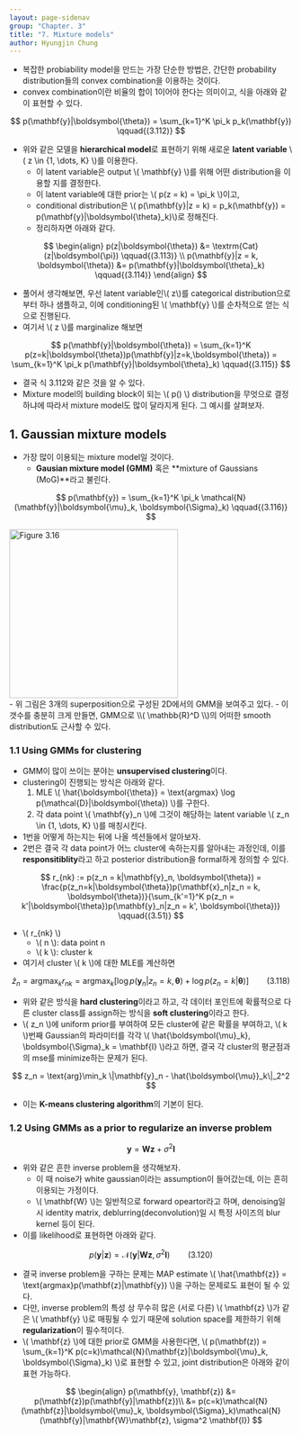 ```yaml
---
layout: page-sidenav
group: "Chapter. 3"
title: "7. Mixture models"
author: Hyungjin Chung
---
```


- 복잡한 probiability model을 만드는 가장 단순한 방법은, 간단한 probability distribution들의 convex combination을 이용하는 것이다.
- convex combination이란 비율의 합이 1이어야 한다는 의미이고, 식을 아래와 같이 표현할 수 있다.

$$
p(\mathbf{y}|\boldsymbol{\theta}) = \sum_{k=1}^K \pi_k p_k(\mathbf{y}) \qquad{(3.112)}
$$

- 위와 같은 모델을 **hierarchical model**로 표현하기 위해 새로운 **latent variable** \\( z \in \{1, \dots, K\} \\)를 이용한다.
    - 이 latent variable은 output \\( \mathbf{y} \\)를 위해 어떤 distribution을 이용할 지를 결정한다.
    - 이 latent variable에 대한 prior는 \\( p(z = k) = \pi_k \\)이고,
    - conditional distribution은 \\( p(\mathbf{y}\|z = k) = p_k(\mathbf{y}) = p(\mathbf{y}\|\boldsymbol{\theta}_k)\\)로 정해진다.
    - 정리하자면 아래와 같다.

$$
\begin{align}
p(z|\boldsymbol{\theta}) &= \textrm{Cat}(z|\boldsymbol{\pi}) \qquad{(3.113)} \\
p(\mathbf{y}|z = k, \boldsymbol{\theta}) &= p(\mathbf{y}|\boldsymbol{\theta}_k) \qquad{(3.114)}
\end{align}
$$

- 풀어서 생각해보면, 우선 latent variable인\\( z\\)를 categorical distribution으로부터 하나 샘플하고, 이에 conditioning된 \\( \mathbf{y} \\)를 순차적으로 얻는 식으로 진행된다.
- 여기서 \\( z \\)를 marginalize 해보면

$$
p(\mathbf{y}|\boldsymbol{\theta}) = \sum_{k=1}^K p(z=k|\boldsymbol{\theta})p(\mathbf{y}|z=k,\boldsymbol{\theta}) = \sum_{k=1}^K \pi_k p(\mathbf{y}|\boldsymbol{\theta}_k) \qquad{(3.115)}
$$

- 결국 식 3.112와 같은 것을 알 수 있다.
- Mixture model의 building block이 되는 \\( p() \\) distribution을 무엇으로 결정하냐에 따라서 mixture model도 많이 달라지게 된다. 그 예시를 살펴보자.

## 1. Gaussian mixture models

- 가장 많이 이용되는 mixture model일 것이다.
    - **Gausian mixture model (GMM)** 혹은 **mixture of Gaussians (MoG)**라고 불린다.

$$
p(\mathbf{y}) = \sum_{k=1}^K \pi_k \mathcal{N}(\mathbf{y}|\boldsymbol{\mu}_k, \boldsymbol{\Sigma}_k) \qquad{(3.116)}
$$

<div class="text-center">
  <img src="{{ site.baseurl }}/images/3.16.PNG" alt="Figure 3.16"   height="300px" />
</div>
- 위 그림은 3개의 superposition으로 구성된 2D에서의 GMM을 보여주고 있다.
- 이 갯수를 충분히 크게 만들면, GMM으로 \\( \mathbb{R}^D \\)의 어떠한 smooth distribution도 근사할 수 있다.

### 1.1 Using GMMs for clustering

- GMM이 많이 쓰이는 분야는 **unsupervised clustering**이다.
- clustering이 진행되는 방식은 아래와 같다.
    1. MLE \\( \hat{\boldsymbol{\theta}} = \text{argmax} \log p(\mathcal{D}\|\boldsymbol{\theta}) \\)를 구한다.
    2. 각 data point \\( \mathbf{y}_n \\)에 그것이 해당하는 latent variable \\( z_n \in \{1, \dots, K\} \\)를 매칭시킨다.
- 1번을 어떻게 하는지는 뒤에 나올 섹션들에서 알아보자.
- 2번은 결국 각 data point가 어느 cluster에 속하는지를 알아내는 과정인데, 이를 **responsitiblity**라고 하고 posterior distribution을 formal하게 정의할 수 있다.

$$
r_{nk} := p(z_n = k|\mathbf{y}_n, \boldsymbol{\theta}) = \frac{p(z_n=k|\boldsymbol{\theta})p(\mathbf{x}_n|z_n = k, \boldsymbol{\theta})}{\sum_{k'=1}^K p(z_n = k'|\boldsymbol{\theta})p(\mathbf{y}_n|z_n = k', \boldsymbol{\theta})} \qquad{(3.51)}
$$

- \\( r_{nk} \\)
    - \\( n \\): data point n
    - \\( k \\): cluster k
- 여기서 cluster \\( k \\)에 대한 MLE를 계산하면

$$
\hat{z}_n = \text{arg} \max_k r_{nk} = \text{arg} \max_k [\log p(\mathbf{y}_n|z_n = k, \boldsymbol{\theta}) + \log p(z_n = k|\boldsymbol{\theta})] \qquad{(3.118)}
$$

- 위와 같은 방식을 **hard clustering**이라고 하고, 각 데이터 포인트에 확률적으로 다른 cluster class를 assign하는 방식을 **soft clustering**이라고 한다.
- \\( z_n \\)에 uniform prior를 부여하여 모든 cluster에 같은 확률을 부여하고, \\( k \\)번째 Gaussian의 파라미터를 각각 \\( \hat{\boldsymbol{\mu}_k}, \boldsymbol{\Sigma}_k = \mathbf{I} \\)라고 하면, 결국 각 cluster의 평균점과의 mse를 minimize하는 문제가 된다.

$$
z_n = \text{arg}\min_k \|\mathbf{y}_n - \hat{\boldsymbol{\mu}}_k\|_2^2
$$

- 이는 **K-means clustering algorithm**의 기본이 된다.


### 1.2 Using GMMs as a prior to regularize an inverse problem

$$
\mathbf{y} = \mathbf{W}\mathbf{z} + \sigma^2 \mathbf{I}
$$
- 위와 같은 흔한 inverse problem을 생각해보자.
    - 이 때 noise가 white gaussian이라는 assumption이 들어갔는데, 이는 흔히 이용되는 가정이다.
    - \\( \mathbf{W} \\)는 일반적으로 forward opeartor라고 하며, denoising일 시 identity matrix, deblurring(deconvolution)일 시 특정 사이즈의 blur kernel 등이 된다.
- 이를 likelihood로 표현하면 아래와 같다.

$$
p(\mathbf{y}|\mathbf{z}) = \mathcal{N}(\mathbf{y}|\mathbf{W}\mathbf{z}, \sigma^2 \mathbf{I}) \qquad{(3.120)}
$$

- 결국 inverse problem을 구하는 문제는 MAP estimate \\( \hat{\mathbf{z}} = \text{argmax}p(\mathbf{z}|\mathbf{y}) \\)을 구하는 문제로도 표현이 될 수 있다.
- 다만, inverse problem의 특성 상 무수히 많은 (서로 다른) \\( \mathbf{z} \\)가 같은 \\( \mathbf{y} \\)로 매핑될 수 있기 때문에 solution space를 제한하기 위해 **regularization**이 필수적이다.
- \\( \mathbf{z} \\)에 대한 prior로 GMM을 사용한다면, \\( p(\mathbf(z)) = \sum_{k=1}^K p(c=k)\mathcal{N}(\mathbf{z}|\boldsymbol{\mu}_k, \boldsymbol{\Sigma}_k) \\)로 표현할 수 있고, joint distribution은 아래와 같이 표현 가능하다.

$$
\begin{align}
p(\mathbf{y}, \mathbf{z}) &= p(\mathbf{z})p(\mathbf{y}|\mathbf{z})\\
&= p(c=k)\mathcal{N}(\mathbf{z}|\boldsymbol{\mu}_k, \boldsymbol{\Sigma}_k)\mathcal{N}(\mathbf{y}|\mathbf{W}\mathbf{z}, \sigma^2 \mathbf{I})
$$